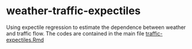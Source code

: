 # weather-traffic-expectiles
Using expectile regression to estimate the dependence between weather and traffic flow. The codes are contained in the main file [traffic-expectiles.Rmd](https://github.com/omanya/traffic-expectiles/blob/main/traffic-expectiles.Rmd)
